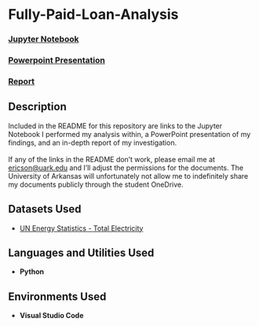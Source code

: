 # Fully-Paid-Loan-Analysis

 ### [Jupyter Notebook](https://github.com/eericson2005/Energy-vs-GDP/blob/d0b056e5efaf3c3cdf2865ee9b3229f4c98bb9d8/I-EDA%20Python%20Visualizations.ipynb)
 ### [Powerpoint Presentation](https://uark-my.sharepoint.com/:p:/g/personal/ericson_uark_edu/EemD0BmgiyFErzdsZJo0LbUBSDQnQGUk6CsDguYNRbr99Q?e=1HxnUo)
 ### [Report](https://uark-my.sharepoint.com/:w:/g/personal/ericson_uark_edu/EbMcn746iqRJlkwll-cVswQBYAmiBLiUapCTbKT6CCcdUA?e=NUeWFC)
 
<h2>Description</h2>

Included in the README for this repository are links to the Jupyter Notebook I performed my analysis within, a PowerPoint presentation of my findings, and an in-depth report of my investigation.<br/>
<br/>
If any of the links in the README don’t work, please email me at ericson@uark.edu and I’ll adjust the permissions for the documents. The University of Arkansas will unfortunately not allow me to indefinitely share my documents publicly through the student OneDrive.

<h2>Datasets Used</h2>

- [UN Energy Statistics - Total Electricity](https://data.un.org/Data.aspx?d=EDATA&f=cmID%3aEL%3btrID%3a01)

<h2>Languages and Utilities Used</h2>

- <b>Python</b> 

<h2>Environments Used </h2>

- <b>Visual Studio Code</b>
